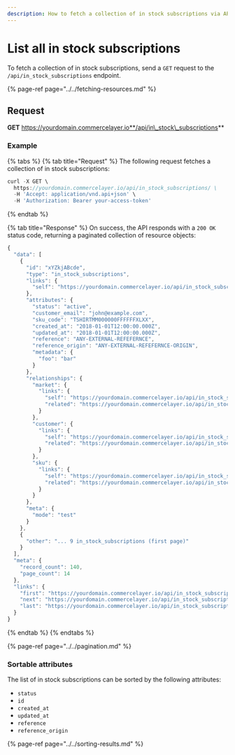 ```yaml
---
description: How to fetch a collection of in stock subscriptions via API
---
```


# List all in stock subscriptions

To fetch a collection of in stock subscriptions, send a `GET` request to the `/api/in_stock_subscriptions` endpoint.

{% page-ref page="../../fetching-resources.md" %}

## Request

**GET** https://yourdomain.commercelayer.io**/api/in\_stock\_subscriptions**

### **Example**

{% tabs %}
{% tab title="Request" %}
The following request fetches a collection of in stock subscriptions:

```javascript
curl -X GET \
  https://yourdomain.commercelayer.io/api/in_stock_subscriptions/ \
  -H 'Accept: application/vnd.api+json' \
  -H 'Authorization: Bearer your-access-token'
```
{% endtab %}

{% tab title="Response" %}
On success, the API responds with a `200 OK` status code, returning a paginated collection of resource objects:

```javascript
{
  "data": [
    {
      "id": "xYZkjABcde",
      "type": "in_stock_subscriptions",
      "links": {
        "self": "https://yourdomain.commercelayer.io/api/in_stock_subscriptions/xYZkjABcde"
      },
      "attributes": {
        "status": "active",
        "customer_email": "john@example.com",
        "sku_code": "TSHIRTMM000000FFFFFFXLXX",
        "created_at": "2018-01-01T12:00:00.000Z",
        "updated_at": "2018-01-01T12:00:00.000Z",
        "reference": "ANY-EXTERNAL-REFEFERNCE",
        "reference_origin": "ANY-EXTERNAL-REFEFERNCE-ORIGIN",
        "metadata": {
          "foo": "bar"
        }
      },
      "relationships": {
        "market": {
          "links": {
            "self": "https://yourdomain.commercelayer.io/api/in_stock_subscriptions/xYZkjABcde/relationships/market",
            "related": "https://yourdomain.commercelayer.io/api/in_stock_subscriptions/xYZkjABcde/market"
          }
        },
        "customer": {
          "links": {
            "self": "https://yourdomain.commercelayer.io/api/in_stock_subscriptions/xYZkjABcde/relationships/customer",
            "related": "https://yourdomain.commercelayer.io/api/in_stock_subscriptions/xYZkjABcde/customer"
          }
        },
        "sku": {
          "links": {
            "self": "https://yourdomain.commercelayer.io/api/in_stock_subscriptions/xYZkjABcde/relationships/sku",
            "related": "https://yourdomain.commercelayer.io/api/in_stock_subscriptions/xYZkjABcde/sku"
          }
        }
      },
      "meta": {
        "mode": "test"
      }
    },
    {
      "other": "... 9 in_stock_subscriptions (first page)"
    }
  ],
  "meta": {
    "record_count": 140,
    "page_count": 14
  },
  "links": {
    "first": "https://yourdomain.commercelayer.io/api/in_stock_subscriptions?page[number]=1&page[size]=10",
    "next": "https://yourdomain.commercelayer.io/api/in_stock_subscriptions?page[number]=2&page[size]=10",
    "last": "https://yourdomain.commercelayer.io/api/in_stock_subscriptions?page[number]=14&page[size]=10"
  }
}
```
{% endtab %}
{% endtabs %}

{% page-ref page="../../pagination.md" %}

### Sortable attributes

The list of in stock subscriptions can be sorted by the following attributes:

* `status`
* `id`
* `created_at`
* `updated_at`
* `reference`
* `reference_origin`

{% page-ref page="../../sorting-results.md" %}

